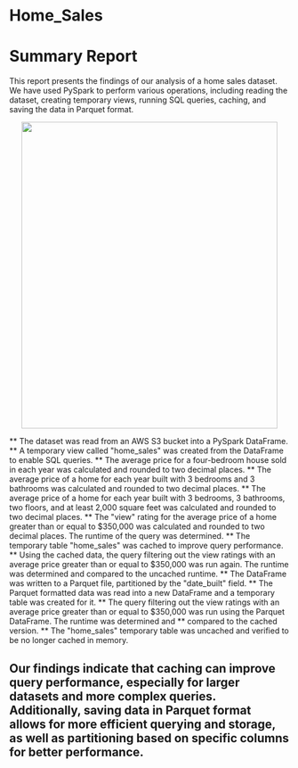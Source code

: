 # Home_Sales

# Summary Report
This report presents the findings of our analysis of a home sales dataset. We have used PySpark to perform various operations, including reading the dataset, creating temporary views, running SQL queries, caching, and saving the data in Parquet format.


<p align="center">
  <img width="460" height="550" src="https://user-images.githubusercontent.com/97980927/228965889-f04e0db0-04b7-415c-bda9-ad8a1f13aee9.png">
</p>


** The dataset was read from an AWS S3 bucket into a PySpark DataFrame.
** A temporary view called "home_sales" was created from the DataFrame to enable SQL queries.
** The average price for a four-bedroom house sold in each year was calculated and rounded to two decimal places.
** The average price of a home for each year built with 3 bedrooms and 3 bathrooms was calculated and rounded to two decimal places.
** The average price of a home for each year built with 3 bedrooms, 3 bathrooms, two floors, and at least 2,000 square feet was calculated and rounded to two decimal places.
** The "view" rating for the average price of a home greater than or equal to $350,000 was calculated and rounded to two decimal places. The runtime of the query was determined.
** The temporary table "home_sales" was cached to improve query performance.
** Using the cached data, the query filtering out the view ratings with an average price greater than or equal to $350,000 was run again. The runtime was determined and compared to the uncached runtime.
** The DataFrame was written to a Parquet file, partitioned by the "date_built" field.
** The Parquet formatted data was read into a new DataFrame and a temporary table was created for it.
** The query filtering out the view ratings with an average price greater than or equal to $350,000 was run using the Parquet DataFrame. The runtime was determined and ** compared to the cached version.
** The "home_sales" temporary table was uncached and verified to be no longer cached in memory.

## Our findings indicate that caching can improve query performance, especially for larger datasets and more complex queries. Additionally, saving data in Parquet format allows for more efficient querying and storage, as well as partitioning based on specific columns for better performance.
